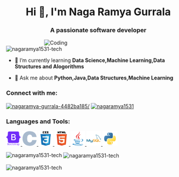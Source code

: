 
<h1 align="center">Hi 👋, I'm Naga Ramya Gurrala</h1>
<h3 align="center">A passionate software developer</h3>
<img align="right" alt="Coding" width="400" src="https://i.pinimg.com/originals/11/96/89/119689d2f8ae50053501afb4190e23f6.gif">

<p align="left"> <img src="https://komarev.com/ghpvc/?username=nagaramya1531-tech&label=Profile%20views&color=0e75b6&style=flat" alt="nagaramya1531-tech" /> </p>

- 🌱 I’m currently learning **Data Science,Machine Learning,Data Structures and Alogorithms**

- 💬 Ask me about **Python,Java,Data Structures,Machine Learning**



<h3 align="left">Connect with me:</h3>
<p align="left">
<a href="https://www.linkedin.com/in/nagaramyagurrala/" target="blank"><img align="center" src="https://raw.githubusercontent.com/rahuldkjain/github-profile-readme-generator/master/src/images/icons/Social/linked-in-alt.svg" alt="nagaramya-gurrala-4482ba185/" height="30" width="40" /></a>
<a href="https://www.hackerrank.com/nagaramya1531" target="blank"><img align="center" src="https://raw.githubusercontent.com/rahuldkjain/github-profile-readme-generator/master/src/images/icons/Social/hackerrank.svg" alt="nagaramya1531" height="30" width="40" /></a>
</p>

<h3 align="left">Languages and Tools:</h3>
<p align="left"> <a href="https://getbootstrap.com" target="_blank" rel="noreferrer"> <img src="https://raw.githubusercontent.com/devicons/devicon/master/icons/bootstrap/bootstrap-plain-wordmark.svg" alt="bootstrap" width="40" height="40"/> </a> <a href="https://www.cprogramming.com/" target="_blank" rel="noreferrer"> <img src="https://raw.githubusercontent.com/devicons/devicon/master/icons/c/c-original.svg" alt="c" width="40" height="40"/> </a> <a href="https://www.w3schools.com/css/" target="_blank" rel="noreferrer"> <img src="https://raw.githubusercontent.com/devicons/devicon/master/icons/css3/css3-original-wordmark.svg" alt="css3" width="40" height="40"/> </a> <a href="https://www.w3.org/html/" target="_blank" rel="noreferrer"> <img src="https://raw.githubusercontent.com/devicons/devicon/master/icons/html5/html5-original-wordmark.svg" alt="html5" width="40" height="40"/> </a> <a href="https://www.java.com" target="_blank" rel="noreferrer"> <img src="https://raw.githubusercontent.com/devicons/devicon/master/icons/java/java-original.svg" alt="java" width="40" height="40"/> </a> <a href="https://www.mysql.com/" target="_blank" rel="noreferrer"> <img src="https://raw.githubusercontent.com/devicons/devicon/master/icons/mysql/mysql-original-wordmark.svg" alt="mysql" width="40" height="40"/> </a> <a href="https://www.python.org" target="_blank" rel="noreferrer"> <img src="https://raw.githubusercontent.com/devicons/devicon/master/icons/python/python-original.svg" alt="python" width="40" height="40"/> </a> </p>

<p><img align="left" src="https://github-readme-stats.vercel.app/api/top-langs?username=nagaramya1531-tech&show_icons=true&locale=en&layout=compact" alt="nagaramya1531-tech" /></p>

<p>&nbsp;<img align="center" src="https://github-readme-stats.vercel.app/api?username=nagaramya1531-tech&show_icons=true&locale=en" alt="nagaramya1531-tech" /></p>

<p><img align="center" src="https://github-readme-streak-stats.herokuapp.com/?user=nagaramya1531-tech&" alt="nagaramya1531-tech" /></p>
